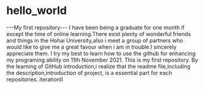 # hello_world
---My first repository---
I have been being a graduate for one month if except the time of online learning.There exist plenty of wonderful friends and things in the Hohai University,also i meet a group of partners who would like to give me a great favour when i am in trouble.I sincerely appreciate them. 
I try my best to learn how to use the github for enhancing my programing ability on 11th November 2021.
This is my first repository.
By the learning of GitHub introduction,i realize that the readme file,including the description,introduction of project, is a essential part for each repositories.
iterationII
